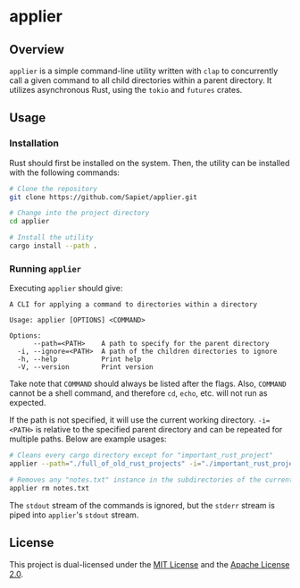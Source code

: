 # applier

## Overview

`applier` is a simple command-line utility written with `clap` to concurrently call a given command to all child directories within a parent directory. It utilizes asynchronous Rust, using the `tokio` and `futures` crates.

## Usage

### Installation

Rust should first be installed on the system. Then, the utility can be installed with the following commands:

```bash
# Clone the repository
git clone https://github.com/Sapiet/applier.git

# Change into the project directory
cd applier

# Install the utility
cargo install --path .
```

### Running `applier`

Executing `applier` should give:

```
A CLI for applying a command to directories within a directory

Usage: applier [OPTIONS] <COMMAND>

Options:
      --path=<PATH>    A path to specify for the parent directory
  -i, --ignore=<PATH>  A path of the children directories to ignore
  -h, --help           Print help
  -V, --version        Print version
```

Take note that `COMMAND` should always be listed after the flags. Also, `COMMAND` cannot be a shell command, and therefore `cd`, `echo`, etc. will not run as expected.

If the path is not specified, it will use the current working directory. `-i=<PATH>` is relative to the specified parent directory and can be repeated for multiple paths. Below are example usages:
```bash
# Cleans every cargo directory except for "important_rust_project"
applier --path="./full_of_old_rust_projects" -i="./important_rust_project" cargo clean

# Removes any "notes.txt" instance in the subdirectories of the current working directory
applier rm notes.txt
```

The `stdout` stream of the commands is ignored, but the `stderr` stream is piped into `applier`'s `stdout` stream.

## License

This project is dual-licensed under the [MIT License](LICENSE-MIT) and the [Apache License 2.0](LICENSE-APACHE-2.0).
